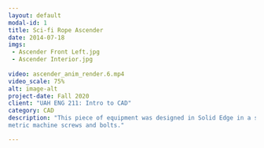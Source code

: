 ```yaml
---
layout: default
modal-id: 1
title: Sci-fi Rope Ascender
date: 2014-07-18
imgs: 
 - Ascender Front Left.jpg
 - Ascender Interior.jpg
 
video: ascender_anim_render.6.mp4
video_scale: 75%
alt: image-alt
project-date: Fall 2020
client: "UAH ENG 211: Intro to CAD"
category: CAD
description: "This piece of equipment was designed in Solid Edge in a sci-fi theme to ascend 13mm diameter climbing rope. There are 25 unique parts, along with a myriad of 
metric machine screws and bolts."

---
```

